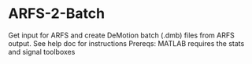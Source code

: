 # ARFS-2-Batch
Get input for ARFS and create DeMotion batch (.dmb) files from ARFS output.
See help doc for instructions
Prereqs: MATLAB requires the stats and signal toolboxes